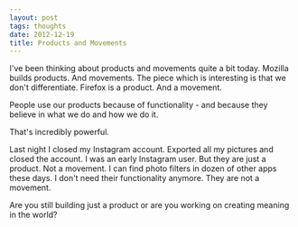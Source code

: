 ```yaml
---
layout: post
tags: thoughts
date: 2012-12-19
title: Products and Movements
---
```

I've been thinking about products and movements quite a bit today. Mozilla builds products. And movements. The piece which is interesting is that we don't differentiate. Firefox is a product. And a movement.

People use our products because of functionality - and because they believe in what we do and how we do it.

That's incredibly powerful.

Last night I closed my Instagram account. Exported all my pictures and closed the account. I was an early Instagram user. But they are just a product. Not a movement. I can find photo filters in dozen of other apps these days. I don't need their functionality anymore. They are not a movement.

Are you still building just a product or are you working on creating meaning in the world?
